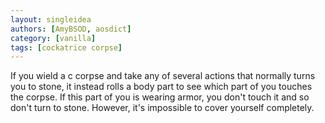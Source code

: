 ```yaml
---
layout: singleidea
authors: [AmyBSOD, aosdict]
category: [vanilla]
tags: [cockatrice corpse]
---
```

If you wield a c corpse and take any of several actions that normally turns you to stone, it instead rolls a body part to see which part of you touches the corpse. If this part of you is wearing armor, you don't touch it and so don't turn to stone. However, it's impossible to cover yourself completely.
